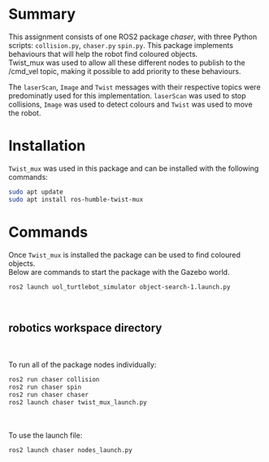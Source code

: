 # Summary <br>

This assignment consists of one ROS2 package _chaser_, with three Python scripts: `collision.py`, `chaser.py` `spin.py`. This package implements behaviours that will help the robot find coloured objects. <br>
Twist_mux was used to allow all these different nodes to publish to the /cmd_vel topic, making it possible to add priority to these behaviours.

The `laserScan`, `Image` and `Twist` messages with their respective topics were predominatly used for this implementation. `laserScan` was used to stop collisions, `Image` was used to detect colours and `Twist` was used to move the robot.

# Installation <br>

`Twist_mux` was used in this package and can be installed with the following commands: <br>

```bash
sudo apt update
sudo apt install ros-humble-twist-mux
```

# Commands <br>

Once `Twist_mux` is installed the package can be used to find coloured objects. <br>
Below are commands to start the package with the Gazebo world. <br>

```bash
ros2 launch uol_turtlebot_simulator object-search-1.launch.py
```

<br>

## robotics workspace directory <br>

<br> <br>
To run all of the package nodes individually: <br>

```bash
ros2 run chaser collision
ros2 run chaser spin
ros2 run chaser chaser
ros2 launch chaser twist_mux_launch.py
```

<br> <br>
To use the launch file: <br>

```bash
ros2 launch chaser nodes_launch.py
```
